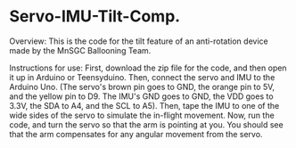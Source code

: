 # Servo-IMU-Tilt-Comp.

Overview: This is the code for the tilt feature of an anti-rotation device made by the MnSGC Ballooning Team.

Instructions for use: First, download the zip file for the code, and then open it up in Arduino or Teensyduino. Then, connect the servo and IMU to the Arduino Uno. (The servo's brown pin goes to GND, the orange pin to 5V, and the yellow pin to D9. The IMU's GND goes to GND, the VDD goes to 3.3V, the SDA to A4, and the SCL to A5). Then, tape the IMU to one of the wide sides of the servo to simulate the in-flight movement. Now, run the code, and turn the servo so that the arm is pointing at you. You should see that the arm compensates for any angular movement from the servo.
